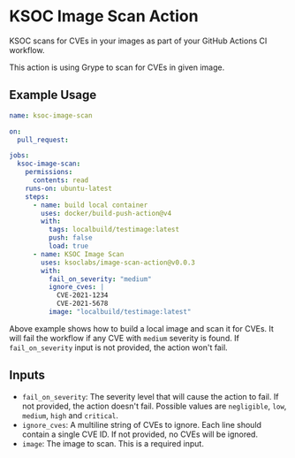 # KSOC Image Scan Action

KSOC scans for CVEs in your images as part of your GitHub Actions CI workflow.

This action is using Grype to scan for CVEs in given image.

## Example Usage

```yaml
name: ksoc-image-scan

on:
  pull_request:

jobs:
  ksoc-image-scan:
    permissions:
      contents: read
    runs-on: ubuntu-latest
    steps:
      - name: build local container
        uses: docker/build-push-action@v4
        with:
          tags: localbuild/testimage:latest
          push: false
          load: true
      - name: KSOC Image Scan
        uses: ksoclabs/image-scan-action@v0.0.3
        with:
          fail_on_severity: "medium"
          ignore_cves: |
            CVE-2021-1234
            CVE-2021-5678
          image: "localbuild/testimage:latest"
```

Above example shows how to build a local image and scan it for CVEs. It will fail the workflow if any CVE with `medium` severity is found. If `fail_on_severity` input is not provided, the action won't fail.

## Inputs

- `fail_on_severity`: The severity level that will cause the action to fail. If not provided, the action doesn't fail. Possible values are `negligible`, `low`, `medium`, `high` and `critical`.
- `ignore_cves`: A multiline string of CVEs to ignore. Each line should contain a single CVE ID. If not provided, no CVEs will be ignored.
- `image`: The image to scan. This is a required input.
